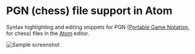 # PGN (chess) file support in Atom

Syntax highlighting and editing snippets for PGN
([Portable Game Notation](https://en.wikipedia.org/wiki/Portable_Game_Notation), for chess)
files in the [Atom](https://atom.io/) editor.

![Sample screenshot](https://raw.githubusercontent.com/sanichi/language-pgn/master/screenshots/sample.png)
